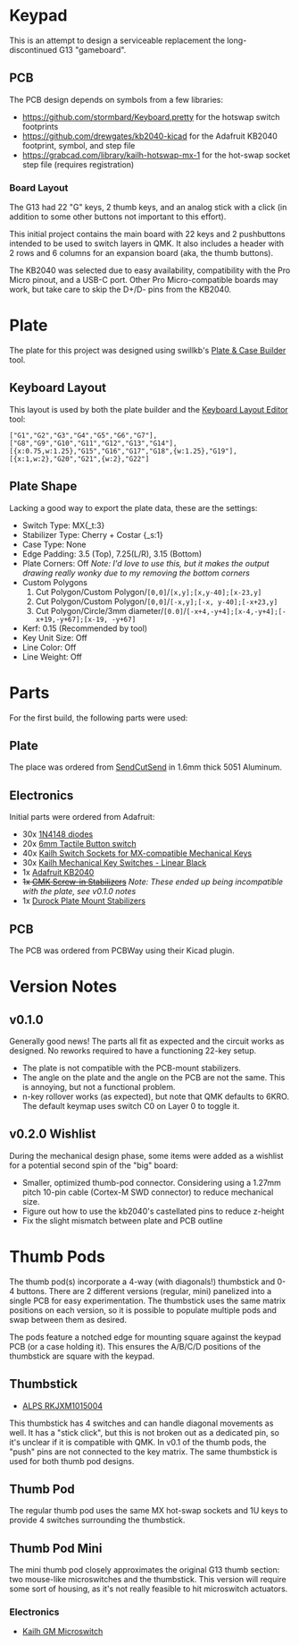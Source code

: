 # Keypad #
This is an attempt to design a serviceable replacement the long-discontinued G13 "gameboard".

## PCB ##
The PCB design depends on symbols from a few libraries:

 - https://github.com/stormbard/Keyboard.pretty for the hotswap switch footprints
 - https://github.com/drewgates/kb2040-kicad for the Adafruit KB2040 footprint, symbol, and step file
 - https://grabcad.com/library/kailh-hotswap-mx-1 for the hot-swap socket step file (requires registration)

### Board Layout ###
The G13 had 22 "G" keys, 2 thumb keys, and an analog stick with a click (in addition to some other buttons not important to this effort).

This initial project contains the main board with 22 keys and 2 pushbuttons intended to be used to switch layers in QMK. It also includes a header with 2 rows and 6 columns for an expansion board (aka, the thumb buttons).

The KB2040 was selected due to easy availability, compatibility with the Pro Micro pinout, and a USB-C port. Other Pro Micro-compatible boards may work, but take care to skip the D+/D- pins from the KB2040.

# Plate #
The plate for this project was designed using swillkb's [Plate & Case Builder](http://builder.swillkb.com/) tool.

## Keyboard Layout ##
This layout is used by both the plate builder and the [Keyboard Layout Editor](http://www.keyboard-layout-editor.com) tool:
```
["G1","G2","G3","G4","G5","G6","G7"],
["G8","G9","G10","G11","G12","G13","G14"],
[{x:0.75,w:1.25},"G15","G16","G17","G18",{w:1.25},"G19"],
[{x:1,w:2},"G20","G21",{w:2},"G22"]
```

## Plate Shape ##
Lacking a good way to export the plate data, these are the settings:

 - Switch Type: MX{_t:3}
 - Stabilizer Type: Cherry + Costar {_s:1}
 - Case Type: None
 - Edge Padding: 3.5 (Top), 7.25(L/R), 3.15 (Bottom)
 - Plate Corners: Off _Note: I'd love to use this, but it makes the output drawing really wonky due to my removing the bottom corners_
 - Custom Polygons
    1. Cut Polygon/Custom Polygon/`[0,0]`/`[x,y];[x,y-40];[x-23,y]`
    2. Cut Polygon/Custom Polygon/`[0,0]`/`[-x,y];[-x, y-40];[-x+23,y]`
    3. Cut Polygon/Circle/3mm diameter/`[0.0]`/`[-x+4,-y+4];[x-4,-y+4];[-x+19,-y+67];[x-19, -y+67]`
 - Kerf: 0.15 (Recommended by tool)
 - Key Unit Size: Off
 - Line Color: Off
 - Line Weight: Off

 # Parts #
 For the first build, the following parts were used:
 ## Plate ##
 The place was ordered from [SendCutSend](https://sendcutsend.com/) in 1.6mm thick 5051 Aluminum.
 ## Electronics ##
 Initial parts were ordered from Adafruit:
  - 30x [1N4148 diodes](https://www.adafruit.com/product/1641)
  - 20x [6mm Tactile Button switch](https://www.adafruit.com/product/367)
  - 40x [Kailh Switch Sockets for MX-compatible Mechanical Keys](https://www.adafruit.com/product/4958)
  - 30x [Kailh Mechanical Key Switches - Linear Black](https://www.adafruit.com/product/4953)
  - 1x [Adafruit KB2040](https://www.adafruit.com/product/5302)
  - ~~1x [GMK Screw-in Stabilizers](https://1upkeyboards.com/shop/parts-and-tools/parts/gmk-screw-in-stabilizers/)~~ _Note: These ended up being incompatible with the plate, see v0.1.0 notes_
  - 1x [Durock Plate Mount Stabilizers](https://1upkeyboards.com/shop/parts-and-tools/parts/durock-plate-mount-stabilizers-60-tkl-piano/)
## PCB ##
The PCB was ordered from PCBWay using their Kicad plugin.

# Version Notes #
## v0.1.0 ##
Generally good news! The parts all fit as expected and the circuit works as designed. No reworks required to have a functioning 22-key setup.

 - The plate is not compatible with the PCB-mount stabilizers.
 - The angle on the plate and the angle on the PCB are not the same. This is annoying, but not a functional problem.
 - n-key rollover works (as expected), but note that QMK defaults to 6KRO. The default keymap uses switch C0 on Layer 0 to toggle it.

 ## v0.2.0 Wishlist ##
 During the mechanical design phase, some items were added as a wishlist for a potential second spin of the "big" board:
  - Smaller, optimized thumb-pod connector. Considering using a 1.27mm pitch 10-pin cable (Cortex-M SWD connector) to reduce mechanical size.
  - Figure out how to use the kb2040's castellated pins to reduce z-height
  - Fix the slight mismatch between plate and PCB outline

 # Thumb Pods #
 The thumb pod(s) incorporate a 4-way (with diagonals!) thumbstick and 0-4 buttons. There are 2 different versions (regular, mini) panelized into a single PCB for easy experimentation. The thumbstick uses the same matrix positions on each version, so it is possible to populate multiple pods and swap between them as desired.

 The pods feature a notched edge for mounting square against the keypad PCB (or a case holding it). This ensures the A/B/C/D positions of the thumbstick are square with the keypad.

 ## Thumbstick ##
  - [ALPS RKJXM1015004](https://tech.alpsalpine.com/e/products/detail/RKJXM1015004/)

  This thumbstick has 4 switches and can handle diagonal movements as well. It has a "stick click", but this is not broken out as a dedicated pin, so it's unclear if it is compatible with QMK. In v0.1 of the thumb pods, the "push" pins are not connected to the key matrix. The same thumbstick is used for both thumb pod designs.
 
 ## Thumb Pod ##
 The regular thumb pod uses the same MX hot-swap sockets and 1U keys to provide 4 switches surrounding the thumbstick.

 ## Thumb Pod Mini ##
 The mini thumb pod closely approximates the original G13 thumb section: two mouse-like microswitches and the thumbstick. This version will require some sort of housing, as it's not really feasible to hit microswitch actuators.

 ### Electronics ###
  - [Kailh GM Microswitch](https://www.kailhswitch.com/micro-switches/mouse-micro-switches/high-click-life-gaming-micro-mouse-switch.html)